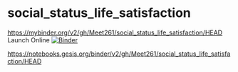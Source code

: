 # social_status_life_satisfaction
https://mybinder.org/v2/gh/Meet261/social_status_life_satisfaction/HEAD
Launch Online [![Binder](https://mybinder.org/badge_logo.svg)](https://mybinder.org/v2/gh/Meet261/social_status_life_satisfaction/HEAD)

https://notebooks.gesis.org/binder/v2/gh/Meet261/social_status_life_satisfaction/HEAD



